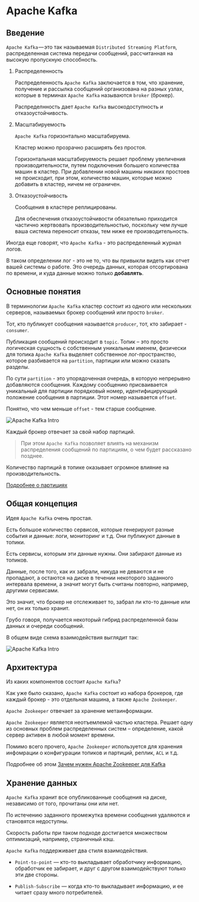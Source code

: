 # Apache Kafka

## Введение

`Apache Kafka` — это так называемая `Distributed Streaming Platform`, распределенная система передачи сообщений, рассчитанная на высокую пропускную способность.

1. Распределенность
    
    Распределенность `Apache Kafka` заключается в том, что хранение, получение и рассылка сообщений организована на разных узлах, которые в терминах `Apache Kafka` называются `broker` (брокер).

    Распределнность дает `Apache Kafka` высокодоступность и отказоустойчивость.
    
2. Масштабируемость
    
    `Apache Kafka` горизонтально масштабируема.

    Кластер можно прозрачно расширять без простоя.
    
    Горизонтальная масштабируемость решает проблему увеличения производительности, путем подключения большего количества машин в кластер. При добавлении новой машины никаких простоев не происходит, при этом, количество машин, которые можно добавить в кластер, ничем не ограничен.

3. Отказоустойчивость

    Сообщения в кластере реплицированы.
    
    Для обеспечения отказоустойчивости обязательно приходится частично жертвовать производительностью, поскольку чем лучше ваша система переносит отказы, тем ниже ее производительность. 
    

Иногда еще говорят, что `Apache Kafka` - это распределенный журнал логов.

В таком определении лог - это не то, что вы привыкли видеть как отчет вашей системы о работе.
Это очередь данных, которая отсортирована по времени, и куда данные можно только **добавлять**.

## Основные понятия

В терминологии `Apache Kafka` кластер состоит из одного или нескольких серверов, называемых брокер сообщений или просто `broker`.

Тот, кто публикует сообщения называется `producer`, тот, кто забирает - `consumer`.

Публикация сообщений происходит в `topic`. Топик – это просто логическая сущность с собственным уникальным именем, физически для топика `Apache Kafka` выделяет собственное лог-пространство, которое разбивается на `partition`, партиции или можно сказать разделы.

По сути `partition` - это упорядоченная очередь, в которую непрерывно добавляются сообщения. Каждому сообщению присваивается уникальный для партиции порядковый номер, идентифицирующий положение сообщения в партиции. Этот номер называется `offset`.

Понятно, что чем меньше `offset` - тем старше сообщение.

![Apache Kafka Intro](../images/kafka/log_anatomy.png)

Каждый брокер отвечает за свой набор партиций.

> При этом `Apache Kafka` позволяет влиять на механизм распределения сообщений по партициям, о чем будет рассказано позднее.

Количество партиций в топике оказывает огромное влияние на производительность.

[Подробнее о партициях](./partitions)

## Общая концепция

Идея `Apache Kafka` очень простая.

Есть большое количество сервисов, которые генерируют разные события и данные: логи, мониторинг и т.д. Они публикуют данные в топики.

Есть сервисы, которым эти данные нужны. Они забирают данные из топиков.

Данные, после того, как их забрали, никуда не деваются и не пропадают, а остаются на диске в течении некоторого заданного интервала времени, а значит могут быть считаны повторно, например, другими сервисами.

Это значит, что брокер не отслеживает то, забрал ли кто-то данные или нет, он их только хранит.

Грубо говоря, получается некоторый гибрид распределенной базы данных и очереди сообщений.

В общем виде схема взаимодействия выглядит так:

![Apache Kafka Intro](../images/kafka/kafka_intro.jpg)

## Архитектура

Из каких компонентов состоит `Apache Kafka`?

Как уже было сказано, `Apache Kafka` состоит из набора брокеров, где каждый брокер - это отдельная машина, а также `Apache Zookeeper`.

`Apache Zookeeper` отвечает за хранение метаинформации.

`Apache Zookeeper` является неотъемлемой частью кластера. Решает одну из основных проблем распределенных систем – определение, какой сервер активен в любой момент времени.

Помимо всего прочего, `Apache Zookeeper` используется для хранения инфомрации о конфигурации топиков и партиций, реплик, `ACL` и т.д.

Подробнее об этом [Зачем нужен Apache Zookeeper для Kafka](https://www.cloudkarafka.com/blog/2018-07-04-cloudkarafka_what_is_zookeeper.html)

## Хранение данных

`Apache Kafka` хранит все опубликованные сообщения на диске, независимо от того, прочитаны они или нет.

По истечению заданного промежутка времени сообщения удаляются и становятся недоступны.

Скорость работы при таком подходе достигается множеством оптимизаций, например, страничный кэш.








`Apache Kafka` поддерживает два стиля взаимодействия. 

* `Point-to-point` — кто-то выкладывает обработчику информацию, обработчик ее забирает, и друг с другом взаимодействуют только эти две стороны.  

* `Publish-Subscribe` — когда кто-то выкладывает информацию, и ее читает сразу много потребителей.



